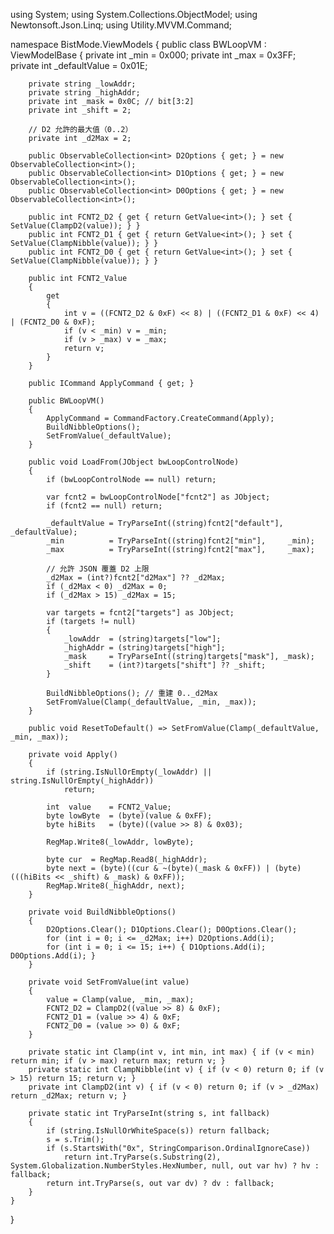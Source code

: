 using System;
using System.Collections.ObjectModel;
using Newtonsoft.Json.Linq;
using Utility.MVVM.Command;

namespace BistMode.ViewModels
{
    public class BWLoopVM : ViewModelBase
    {
        private int _min = 0x000;
        private int _max = 0x3FF;
        private int _defaultValue = 0x01E;

        private string _lowAddr;
        private string _highAddr;
        private int _mask = 0x0C; // bit[3:2]
        private int _shift = 2;

        // D2 允許的最大值（0..2）
        private int _d2Max = 2;

        public ObservableCollection<int> D2Options { get; } = new ObservableCollection<int>();
        public ObservableCollection<int> D1Options { get; } = new ObservableCollection<int>();
        public ObservableCollection<int> D0Options { get; } = new ObservableCollection<int>();

        public int FCNT2_D2 { get { return GetValue<int>(); } set { SetValue(ClampD2(value)); } }
        public int FCNT2_D1 { get { return GetValue<int>(); } set { SetValue(ClampNibble(value)); } }
        public int FCNT2_D0 { get { return GetValue<int>(); } set { SetValue(ClampNibble(value)); } }

        public int FCNT2_Value
        {
            get
            {
                int v = ((FCNT2_D2 & 0xF) << 8) | ((FCNT2_D1 & 0xF) << 4) | (FCNT2_D0 & 0xF);
                if (v < _min) v = _min;
                if (v > _max) v = _max;
                return v;
            }
        }

        public ICommand ApplyCommand { get; }

        public BWLoopVM()
        {
            ApplyCommand = CommandFactory.CreateCommand(Apply);
            BuildNibbleOptions();
            SetFromValue(_defaultValue);
        }

        public void LoadFrom(JObject bwLoopControlNode)
        {
            if (bwLoopControlNode == null) return;

            var fcnt2 = bwLoopControlNode["fcnt2"] as JObject;
            if (fcnt2 == null) return;

            _defaultValue = TryParseInt((string)fcnt2["default"], _defaultValue);
            _min          = TryParseInt((string)fcnt2["min"],     _min);
            _max          = TryParseInt((string)fcnt2["max"],     _max);

            // 允許 JSON 覆蓋 D2 上限
            _d2Max = (int?)fcnt2["d2Max"] ?? _d2Max;
            if (_d2Max < 0) _d2Max = 0;
            if (_d2Max > 15) _d2Max = 15;

            var targets = fcnt2["targets"] as JObject;
            if (targets != null)
            {
                _lowAddr  = (string)targets["low"];
                _highAddr = (string)targets["high"];
                _mask     = TryParseInt((string)targets["mask"], _mask);
                _shift    = (int?)targets["shift"] ?? _shift;
            }

            BuildNibbleOptions(); // 重建 0.._d2Max
            SetFromValue(Clamp(_defaultValue, _min, _max));
        }

        public void ResetToDefault() => SetFromValue(Clamp(_defaultValue, _min, _max));

        private void Apply()
        {
            if (string.IsNullOrEmpty(_lowAddr) || string.IsNullOrEmpty(_highAddr))
                return;

            int  value    = FCNT2_Value;
            byte lowByte  = (byte)(value & 0xFF);
            byte hiBits   = (byte)((value >> 8) & 0x03);

            RegMap.Write8(_lowAddr, lowByte);

            byte cur  = RegMap.Read8(_highAddr);
            byte next = (byte)((cur & ~(byte)(_mask & 0xFF)) | (byte)(((hiBits << _shift) & _mask) & 0xFF));
            RegMap.Write8(_highAddr, next);
        }

        private void BuildNibbleOptions()
        {
            D2Options.Clear(); D1Options.Clear(); D0Options.Clear();
            for (int i = 0; i <= _d2Max; i++) D2Options.Add(i);
            for (int i = 0; i <= 15; i++) { D1Options.Add(i); D0Options.Add(i); }
        }

        private void SetFromValue(int value)
        {
            value = Clamp(value, _min, _max);
            FCNT2_D2 = ClampD2((value >> 8) & 0xF);
            FCNT2_D1 = (value >> 4) & 0xF;
            FCNT2_D0 = (value >> 0) & 0xF;
        }

        private static int Clamp(int v, int min, int max) { if (v < min) return min; if (v > max) return max; return v; }
        private static int ClampNibble(int v) { if (v < 0) return 0; if (v > 15) return 15; return v; }
        private int ClampD2(int v) { if (v < 0) return 0; if (v > _d2Max) return _d2Max; return v; }

        private static int TryParseInt(string s, int fallback)
        {
            if (string.IsNullOrWhiteSpace(s)) return fallback;
            s = s.Trim();
            if (s.StartsWith("0x", StringComparison.OrdinalIgnoreCase))
                return int.TryParse(s.Substring(2), System.Globalization.NumberStyles.HexNumber, null, out var hv) ? hv : fallback;
            return int.TryParse(s, out var dv) ? dv : fallback;
        }
    }
}